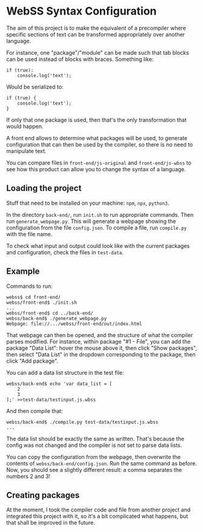# WebSS Syntax Configuration

The aim of this project is to make the equivalent of a precompiler where
specific sections of text can be transformed appropriately over another
language.

For instance, one "package"/"module" can be made such that tab blocks can be
used instead of blocks with braces. Something like:
```
if (true):
	console.log('text');
```
Would be serialized to:
```
if (true) {
	console.log('text');
}
```
If only that one package is used, then that's the only transformation that would
happen.

A front end allows to determine what packages will be used, to generate
configuration that can then be used by the compiler, so there is no need to
manipulate text.

You can compare files in `front-end/js-original` and `front-end/js-wbss` to see
how this product can allow you to change the syntax of a language.

## Loading the project

Stuff that need to be installed on your machine: `npm`, `npx`, `python3`.

In the directory `back-end/`, run `init.sh` to run appropriate commands. Then
run `generate_webpage.py`. This will
generate a webpage showing the configuration from the file `config.json`. To
compile a file, run `compile.py` with the file name.

To check what input and output could look like with the current packages and
configuration, check the files in `test-data`.

## Example

Commands to run:
```
webss$ cd front-end/
webss/front-end$ ./init.sh 
...
webss/front-end$ cd ../back-end/
webss/back-end$ ./generate_webpage.py
Webpage: file://.../webss/front-end/out/index.html
```
That webpage can then be opened, and the structure of what the compiler parses
modified. For instance, within package "#1 - File", you can add the package
"Data List": hover the mouse above it, then click "Show packages", then select
"Data List" in the dropdown corresponding to the package, then click "Add
package".

You can add a data list structure in the test file:
```
webss/back-end$ echo 'var data_list = [
    2
    3
];' >>test-data/testinput.js.wbss
```

And then compile that:
```
webss/back-end$ ./compile.py test-data/testinput.js.wbss
...
```
The data list should be exactly the same as written. That's because the config
was not changed and the compiler is not set to parse data lists.

You can copy the configuration from the webpage, then overwrite the contents of
`webss/back-end/config.json`. Run the same command as before. Now, you should
see a slightly different result: a comma separates the numbers 2 and 3!

## Creating packages

At the moment, I took the compiler code and file from another project and
integrated this project with it, so it's a bit complicated what happens, but
that shall be improved in the future.
